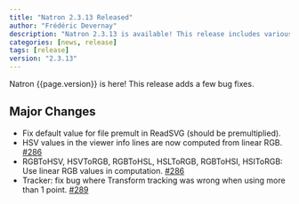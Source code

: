 ```yaml
---
title: "Natron 2.3.13 Released"
author: "Frédéric Devernay"
description: "Natron 2.3.13 is available! This release includes various bug fixes."
categories: [news, release]
tags: [release]
version: "2.3.13"
---
```


Natron {{page.version}} is here!  This release adds a few bug fixes.

## Major Changes

- Fix default value for file premult in ReadSVG (should be premultiplied).
- HSV values in the viewer info lines are now computed from linear RGB. [#286](https://github.com/NatronGitHub/Natron/issues/286)
- RGBToHSV, HSVToRGB, RGBToHSL, HSLToRGB, RGBToHSI, HSIToRGB: Use linear RGB values in computation. [#286](https://github.com/NatronGitHub/Natron/issues/286)
- Tracker: fix bug where Transform tracking was wrong when using more than 1 point. [#289](https://github.com/NatronGitHub/Natron/issues/289)
